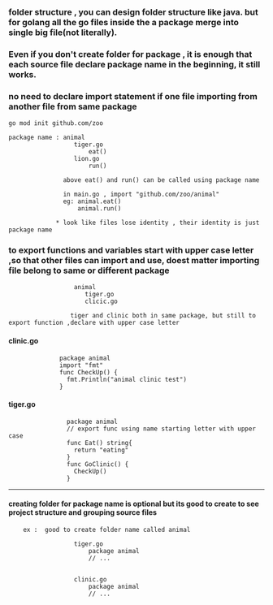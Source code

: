 ### folder structure , you can design folder structure like java. but for golang all the go files inside the a package merge into single big file(not literally). 
### Even if you don't create folder for package , it is enough that each source file declare package name in the beginning, it still works.
### no need to declare import statement if one file importing from another file from same package


    go mod init github.com/zoo

    package name : animal
                      tiger.go
                          eat()
                      lion.go
                          run()
                          
                   above eat() and run() can be called using package name
                   
                   in main.go , import "github.com/zoo/animal"
                   eg: animal.eat()
                       animal.run()
                 
                 * look like files lose identity , their identity is just package name
                 
                 
                 
### to export functions and variables start with upper case letter ,so that other files can import and use, doest matter importing file belong to same or different package


                      animal
                         tiger.go
                         clicic.go
                         
                     tiger and clinic both in same package, but still to export function ,declare with upper case letter    
                         
                    
#### clinic.go


                  package animal
                  import "fmt"
                  func CheckUp() {
                    fmt.Println("animal clinic test")
                  }
                  
#### tiger.go
                    
                    package animal
                    // export func using name starting letter with upper case
                    func Eat() string{
                      return "eating"
                    }
                    func GoClinic() {
                      CheckUp()
                    }

---


#### creating folder for package name is optional but its good to create to see project structure and grouping source files


        ex :  good to create folder name called animal

                      tiger.go 
                          package animal
                          // ...


                      clinic.go
                          package animal
                          // ...    

